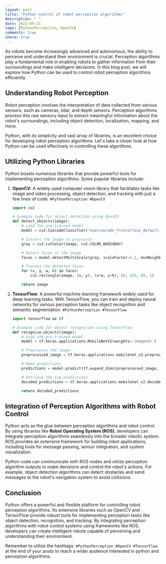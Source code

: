 ```yaml
---
layout: post
title: "Python control of robot perception algorithms"
description: " "
date: 2023-09-23
tags: [PythonPerception, OpenCV]
comments: true
share: true
---
```


As robots become increasingly advanced and autonomous, the ability to perceive and understand their environment is crucial. Perception algorithms play a fundamental role in enabling robots to gather information from their surroundings and make intelligent decisions. In this blog post, we will explore how Python can be used to control robot perception algorithms efficiently.

## Understanding Robot Perception

Robot perception involves the interpretation of data collected from various sensors, such as cameras, lidar, and depth sensors. Perception algorithms process this raw sensory input to extract meaningful information about the robot's surroundings, including object detection, localization, mapping, and more.

Python, with its simplicity and vast array of libraries, is an excellent choice for developing robot perception algorithms. Let's take a closer look at how Python can be used effectively in controlling these algorithms.

## Utilizing Python Libraries

Python boasts numerous libraries that provide powerful tools for implementing perception algorithms. Some popular libraries include:

1. **OpenCV**: A widely used computer vision library that facilitates tasks like image and video processing, object detection, and tracking with just a few lines of code. `#PythonPerception #OpenCV`

   ```python
   import cv2

   # Example code for object detection using OpenCV
   def detect_objects(image):
       # Load the pre-trained model
       model = cv2.CascadeClassifier('haarcascade_frontalface_default.xml')

       # Convert the image to grayscale
       gray = cv2.cvtColor(image, cv2.COLOR_BGR2GRAY)

       # Detect faces in the image
       faces = model.detectMultiScale(gray, scaleFactor=1.1, minNeighbors=5, minSize=(30, 30))

       # Process the detected faces
       for (x, y, w, h) in faces:
           cv2.rectangle(image, (x, y), (x+w, y+h), (0, 255, 0), 2)

       return image
   ```

2. **TensorFlow**: A powerful machine learning framework widely used for deep learning tasks. With TensorFlow, you can train and deploy neural networks for various perception tasks like object recognition and semantic segmentation. `#PythonPerception #TensorFlow`

   ```python
   import tensorflow as tf

   # Example code for object recognition using TensorFlow
   def recognize_objects(image):
       # Load the pre-trained model
       model = tf.keras.applications.MobileNetV2(weights='imagenet')

       # Preprocess the image
       preprocessed_image = tf.keras.applications.mobilenet_v2.preprocess_input(image)

       # Make predictions
       predictions = model.predict(tf.expand_dims(preprocessed_image, axis=0))

       # Retrieve the top predictions
       decoded_predictions = tf.keras.applications.mobilenet_v2.decode_predictions(predictions, top=3)

       return decoded_predictions
   ```

## Integration of Perception Algorithms with Robot Control

Python acts as the glue between perception algorithms and robot control. By using libraries like **Robot Operating System (ROS)**, developers can integrate perception algorithms seamlessly into the broader robotic system. ROS provides an extensive framework for building robot applications, including tools for message passing, sensor integration, and system visualization.

Python code can communicate with ROS nodes and utilize perception algorithm outputs to make decisions and control the robot's actions. For example, object detection algorithms can detect obstacles and send messages to the robot's navigation system to avoid collisions.

## Conclusion

Python offers a powerful and flexible platform for controlling robot perception algorithms. Its extensive libraries such as OpenCV and TensorFlow provide robust tools for implementing perception tasks like object detection, recognition, and tracking. By integrating perception algorithms with robot control systems using frameworks like ROS, developers can create intelligent robots capable of perceiving and understanding their environment.

Remember to utilize the hashtags: `#PythonPerception #OpenCV #TensorFlow` at the end of your posts to reach a wider audience interested in python and perception algorithms.